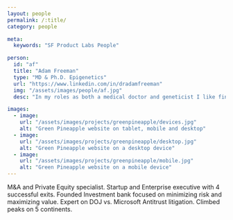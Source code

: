 ```yaml
---
layout: people
permalink: /:title/
category: people

meta:
  keywords: "SF Product Labs People"

person:
  id: "af"
  title: "Adam Freeman"
  type: "MD & Ph.D. Epigenetics"
  url: "https://www.linkedin.com/in/dradamfreeman"
  img: "/assets/images/people/af.jpg"
  desc: "In my roles as both a medical doctor and geneticist I like finding simple, practical solutions to complex problems. I enjoy working on surgical technologies and all things in genomics and epigenetics."

images:
  - image:
    url: "/assets/images/projects/greenpineapple/devices.jpg"
    alt: "Green Pineapple website on tablet, mobile and desktop"
  - image:
    url: "/assets/images/projects/greenpineapple/desktop.jpg"
    alt: "Green Pineapple website on a desktop device"
  - image:
    url: "/assets/images/projects/greenpineapple/mobile.jpg"
    alt: "Green Pineapple website on a mobile device"
---
```

<p>M&A and Private Equity specialist. Startup and Enterprise executive with 4 successful exits. Founded Investment bank focused on minimizing risk and maximizing value. Expert on DOJ vs. Microsoft Antitrust litigation. Climbed peaks on 5 continents.</p>
